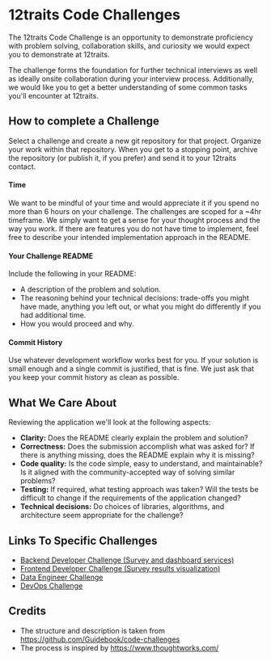 # 12traits Code Challenges

The 12traits Code Challenge is an opportunity to demonstrate proficiency with problem solving, collaboration skills, and curiosity we would expect you to demonstrate at 12traits.

The challenge forms the foundation for further technical interviews as well as ideally onsite collaboration during your interview process. Additionally, we would like you to get a better understanding of some common tasks you'll encounter at 12traits.


## How to complete a Challenge
Select a challenge and create a new git repository for that project.
Organize your work within that repository. When you get to a stopping point, archive the repository (or publish it, if you prefer) and send it to your 12traits contact.


#### Time
We want to be mindful of your time and would appreciate it if you spend no more than 6 hours on your challenge. The challenges are scoped for a ~4hr timeframe. We simply want to get a sense for your thought process and the way you work. If there are features you do not have time to implement, feel free to describe your intended implementation approach in the README.


#### Your Challenge README
Include the following in your README:

- A description of the problem and solution.
- The reasoning behind your technical decisions: trade-offs you might have made, anything you left out, or what you might do differently if you had additional time.
- How you would proceed and why.


#### Commit History
Use whatever development workflow works best for you. If your solution is small enough and a single commit is justified, that is fine. We just ask that you keep your commit history as clean as possible.

## What We Care About
Reviewing the application we'll look at the following aspects:

- **Clarity:** Does the README clearly explain the problem and solution?
- **Correctness:** Does the submission accomplish what was asked for? If there is anything missing, does the README explain why it is missing?
- **Code quality:** Is the code simple, easy to understand, and maintainable? Is it aligned with the community-accepted way of solving similar problems?
- **Testing:** If required, what testing approach was taken? Will the tests be difficult to change if the requirements of the application changed?
- **Technical decisions:** Do choices of libraries, algorithms, and architecture seem appropriate for the challenge?


## Links To Specific Challenges
- [Backend Developer Challenge (Survey and dashboard services)](https://github.com/12traits/coding-challenges/blob/master/bed-challenge.md)
- [Frontend Developer Challenge (Survey results visualization)](https://github.com/12traits/coding-challenges/blob/master/fed-challenge.md)
- [Data Engineer Challenge](https://github.com/12traits/coding-challenges/tree/master/de-challenge)
- [DevOps Challenge](https://github.com/12traits/coding-challenges/tree/master/devops-challenge)

## Credits
- The structure and description is taken from https://github.com/Guidebook/code-challenges
- The process is inspired by https://www.thoughtworks.com/
